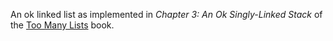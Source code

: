 An ok linked list as implemented in *Chapter 3: An Ok Singly-Linked Stack* of the [Too Many Lists](http://cglab.ca/~abeinges/blah/too-many-lists/book/) book.
